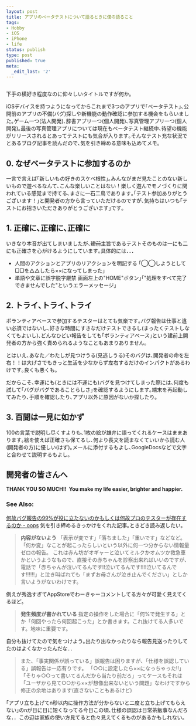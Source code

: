 ```yaml
---
layout: post
title: アプリのベータテストについて語るときに僕の語ること
tags:
- Hobby
- iOS
- iPhone
- life
status: publish
type: post
published: true
meta:
  _edit_last: '2'
---
```

<img src="https://lh3.googleusercontent.com/-y6nFfqnzvLY/T4PO1Yc21HI/AAAAAAACyIc/83TFLI28MpI/s800/tested_apps.png" alt="" />

下手の横好き程度なのに仰々しいタイトルですが何か。

iOSデバイスを持つようになってからこれまで3つのアプリで｢ベータテスト｣､公開前のアプリの不備(バグ)探しや新機能の動作確認に参加する機会をもらいました｡ゲーム一つ(法人開発)､辞書アプリ一つ(個人開発)､写真管理アプリ一つ(個人開発)｡最後の写真管理アプリについては現在もベータテスト継続中､待望の機能がリリースされるとあってテストにも気合が入ります｡そんなテスト充な状況でとあるブログ記事を読んだので､気を引き締める意味も込めてメモ｡
<h2>0. なぜベータテストに参加するのか</h2>
一言で言えば｢新しいもの好きのスケベ根性｣｡みんながまだ見たことのない新しいもので遊べるなんて､こんな楽しいことはない！楽しく遊んでモノづくりに関われている感覚まで持てる､まさに一石二鳥であります｡｢テスト参加ありがとうございます！｣と開発者の方から言っていただけるのですが､気持ちはいつも｢テストにお招きいただきありがとうございます｣です｡

<!--more-->
<h2>1. 正確に､正確に､正確に</h2>
いきなり本音が出てしまいましたが､<span style="text-decoration: line-through;">建前</span>主旨であるテストそのものは一にも二にも正確さを心がけるようにしています｡具体的には．．．
<ul>
	<li>人間のアクションとアプリのリアクションを明記する
｢◯◯しようとして□□を△△したら××になってしまった｣</li>
	<li>単語や文章に誤字脱字厳禁
画面左上の"HOME"ボタン｣｢"処理をすべて完了できませんでした"というエラーメッセージ｣</li>
</ul>
<h2>2. トライ､トライ､トライ</h2>
ボランティアベースで参加するテスターはとても気楽です｡バグ報告は仕事と違い必須ではないし､好きな時間にすきなだけテストできるし(まったくテストしなくてもよいし)､どんなひどい報告をしても｢ボランティアベース｣という建前上開発者の方から強く責められるようなこともあまりありません｡

とはいえ､あなた／わたしが見つけうる(見逃しうる)そのバグは､開発者の命を左右！！は大げさでもきっと生活を少なからず左右するだけのインパクトがあるわけです｡良くも悪くも｡

だからこそ､幸運にも(ときには不運にも)バグを見つけてしまった際には､何度も試して｢バグがバグであることらしさ｣を確認するようにします｡端末を再起動してみたり､手順を確認したり､アプリ以外に原因がないか探したり｡
<h2>3. 百聞は一見に如かず</h2>
100の言葉で説明し尽くすよりも､1枚の絵が雄弁に語ってくれるケースはままあります｡絵を使えば正確さも保てるし､何より長文を読まなくていいから読む人(開発者の方)に優しい(はず)｡メールに添付するもよし､GoogleDocsなどで文字と合わせて説明するもよし｡
<h2>開発者の皆さんへ</h2>
<strong>THANK YOU SO MUCH!!  You make my life easier, brighter and happier.</strong>
<h3>See Also:</h3>
<a href="http://narazaki.info/2012/04/99.html" target="_blank">何故バグ報告の99%が役に立たないのかもしくは何故プロのテスターが存在するのか - oops</a> 気を引き締めるきっかけをくれた記事｡ときどき読み返したい｡
<blockquote><strong>内容がないよう</strong>
「表示が変です」「落ちました」「重いです」などなど。「何か変」なことが起こったらしいという以外に何一つ分からない情報量ゼロの報告。
これは赤ん坊がオギャーと泣いてミルクかオムツか救急車かというようなもので、直接その赤ちゃんを診察出来ればいいのですが、電話で「赤ちゃんが泣いてるんです!!泣いてるんです!!!!泣いてるんです!!!!!!」と泣き叫ばれても「まずお母さんが泣き止んでください」としか言いようがないわけです。</blockquote>
例えが秀逸すぎてAppStoreでわーきゃーコメントしてる方々が可愛く見えてくるほど｡
<blockquote><strong>発生頻度が書かれている</strong>
指定の操作をした場合に「何%で発生する」とか「何回やったら何回起こった」とか書きます。これ抜けてる人多いです。地味に重要です。</blockquote>
自分も抜けてたので気をつけよう｡出たり出なかったりなら報告見送ったりしてたのはよくなかったんだな．．
<blockquote>また、「事実関係が誤っている」誤報告は困りますが、「仕様を誤認している」誤報告は一応有りです。
「○○に設定したら××になっちゃった!!」「そりゃ○○って書いてるんだから当たり前だろ」ってケースもそれは「ユーザから見て○○から××が想像出来ないという問題」なわけですから修正の余地はあります(直さないこともあるけど)</blockquote>
｢アプリ立ち上げてn秒以内に操作方法が分からないと二度と立ち上げてもらえない｣のnが日に日に短くなってる今日この頃､仕様の誤認は日常茶飯事なんだろな．．この辺は家族の使い方見てると色々見えてくるものがあるかもしれない｡

